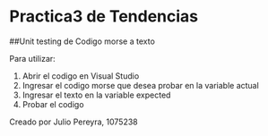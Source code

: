 # Practica3 de Tendencias

##Unit testing de Codigo morse a texto

Para utilizar:

1. Abrir el codigo en Visual Studio
2. Ingresar el codigo morse que desea probar en la variable actual
3. Ingresar el texto en la variable expected
4. Probar el codigo

Creado por Julio Pereyra, 1075238

